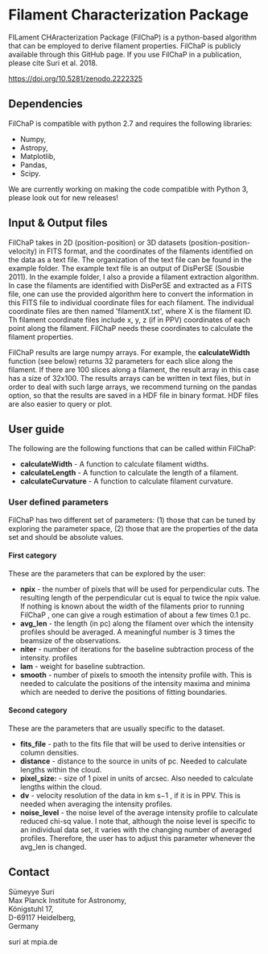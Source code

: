 # Filament Characterization Package
FILament CHAracterization Package (FilChaP) is a python-based algorithm that can be employed to derive filament properties.
FilChaP is publicly available through this GitHub page. 
If you use FilChaP in a publication, please cite Suri et al. 2018.

https://doi.org/10.5281/zenodo.2222325


## Dependencies 

FilChaP is compatible with python 2.7 and requires the following libraries:

* Numpy,
* Astropy,
* Matplotlib,
* Pandas,
* Scipy.

We are currently working on making the code compatible with Python 3, please look out for new releases!

## Input & Output files

FilChaP takes in 2D (position-position) or 3D datasets (position-position-velocity) in FITS format,
and the coordinates of the filaments identified on the data as a text file. The organization of the text file can be found
in the example folder. The example text file is an output of DisPerSE (Sousbie 2011). In the example folder, I also a provide
a filament extraction algorithm. In case the filaments are identified with DisPerSE and extracted as a FITS file, one can use 
the provided algorithm here to convert the information in this FITS file to individual coordinate files for each filament. 
The individual coordinate files are then named 'filamentX.txt', where X is the filament ID. Th filament coordinate files include
x, y, z (if in PPV) coordinates of each point along the filament. FilChaP needs these coordinates to calculate the filament 
properties.

FilChaP results are large numpy arrays. For example, the **calculateWidth** function (see below) returns 32 parameters for each
slice along the filament. If there are 100 slices along a filament, the result array in this case has a size of 32x100.
The results arrays can be written in text files, but in order to deal with such large arrays, we recommend turning on the
pandas option, so that the results are saved in a HDF file in binary format. HDF files are also easier to query or plot.

## User guide

The following are the following functions that can be called within FilChaP:

* **calculateWidth** - A function to calculate filament widths. 
* **calculateLength** - A function to calculate the length of a filament.
* **calculateCurvature** - A function to calculate filament curvature.

### User defined parameters

FilChaP has two different set of parameters: (1) those that can be tuned by exploring the parameter space, (2) those that are the
properties of the data set and should be absolute values.

#### First category

These are the parameters that can be explored by the user:

* **npix** - the number of pixels that will be used for perpendicular cuts. The resulting
length of the perpendicular cut is equal to twice the npix value. If nothing is
known about the width of the filaments prior to running FilChaP , one can give a
rough estimation of about a few times 0.1 pc.
* **avg_len** - the length (in pc) along the filament over which the intensity profiles should be averaged. 
A meaningful number is 3 times the beamsize of the observations.
* **niter** - number of iterations for the baseline subtraction process of the intensity.
profiles
* **lam** - weight for baseline subtraction.
* **smooth** - number of pixels to smooth the intensity profile with. This is needed to
calculate the positions of the intensity maxima and minima which are needed to
derive the positions of fitting boundaries.

#### Second category

These are the parameters that are usually specific to the dataset.

* **fits_file** - path to the fits file that will be used to derive intensities or column
densities.
* **distance** - distance to the source in units of pc. Needed to calculate lengths within
the cloud.
* **pixel_size:** - size of 1 pixel in units of arcsec. Also needed to calculate lengths
within the cloud.
* **dv** - velocity resolution of the data in km s−1 , if it is in PPV. This is needed when
averaging the intensity profiles. 
* **noise_level** - the noise level of the average intensity profile to calculate reduced
chi-sq value. I note that, although the noise level is specific to an individual data
set, it varies with the changing number of averaged profiles. Therefore, the user
has to adjust this parameter whenever the avg_len is changed.


## Contact

Sümeyye Suri <br /> 
Max Planck Institute for Astronomy, <br /> 
Königstuhl 17, <br /> 
D-69117 Heidelberg, <br /> 
Germany

suri at mpia.de
